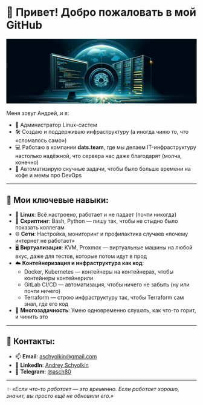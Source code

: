 # 👋 Привет! Добро пожаловать в мой GitHub

![Header Image](./header.png)

Меня зовут Андрей, и я:
- 🌟 Администратор Linux-систем
- 🛠️ Создаю и поддерживаю инфраструктуру (а иногда чиню то, что «сломалось само»)
- 💻 Работаю в компании **dats.team**, где мы делаем IT-инфраструктуру настолько надёжной, что сервера нас даже благодарят (молча, конечно)
- 🚀 Автоматизирую скучные задачи, чтобы было больше времени на кофе и мемы про DevOps

---

## 🚀 Мои ключевые навыки:
- 🐧 **Linux**: Всё настроено, работает и не падает (почти никогда)
- 📜 **Скриптинг**: Bash, Python — пишу так, чтобы не стыдно было показать коллегам
- 🌐 **Сети**: Настройка, мониторинг и профилактика случаев «почему интернет не работает»
- 🖥️ **Виртуализация**: KVM, Proxmox — виртуальные машины на любой вкус, даже для тестов, которые потом идут в прод
- ☁️ **Контейнеризация и инфраструктура как код**:
  - Docker, Kubernetes — контейнеры на контейнерах, чтобы контейнеры контейнерили
  - GitLab CI/CD — автоматизация, чтобы ничего не забыть (ну или почти ничего)
  - Terraform — строю инфраструктуру так, чтобы Terraform сам знал, где его код
- 🤹 **Многозадачность**: Умею одновременно слушать, как что-то горит, и чинить это

---

## 💬 Контакты:

- 📫 **Email**: [aschyolkin@gmail.com](mailto:aschyolkin@gmail.com)
- 💼 **LinkedIn**: [Andrey Schyolkin](https://www.linkedin.com/in/andrey-schyolkin/)
- 📨 **Telegram**: [@asch80](https://t.me/asch80)

---

*✨ «Если что-то работает — это временно. Если работает хорошо, значит, вы просто ещё не обновили его.»*
